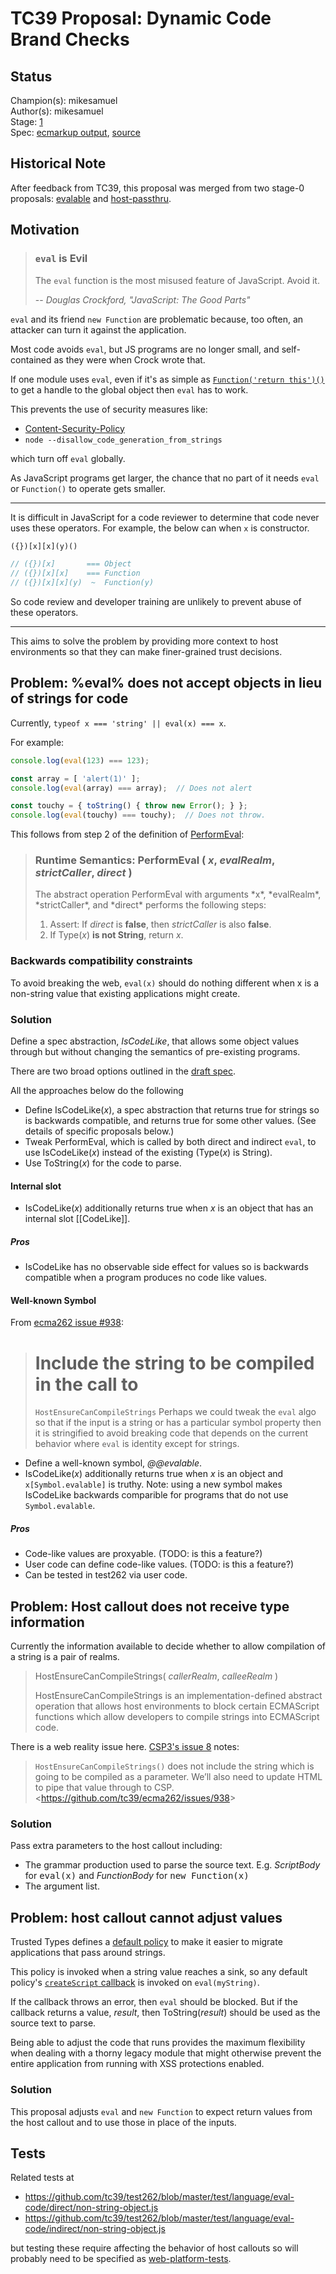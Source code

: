# TC39 Proposal: Dynamic Code Brand Checks

## Status

Champion(s): mikesamuel <br>
Author(s): mikesamuel <br>
Stage: [1](https://tc39.github.io/process-document/) <br>
Spec: [ecmarkup output][draft spec], [source][]

## Historical Note

After feedback from TC39, this proposal was merged from two stage-0 proposals: [evalable](https://github.com/mikesamuel/evalable) and [host-passthru](https://github.com/mikesamuel/proposal-hostensurecancompilestrings-passthru).

## Motivation

> ### `eval` is Evil
>
> The `eval` function is the most misused feature of JavaScript. Avoid it.
>
> -- <cite>Douglas Crockford, "JavaScript: The Good Parts"</cite>

`eval` and its friend `new Function` are problematic because, too
often, an attacker can turn it against the application.

Most code avoids `eval`, but JS programs are no longer small, and
self-contained as they were when Crock wrote that.

If one module uses `eval`, even if it's as simple as
[`Function('return this')()`][core-js-example] to get a handle to the
global object then `eval` has to work.

This prevents the use of security measures like:

*  [Content-Security-Policy](https://csp.withgoogle.com/docs/index.html)
*  `node --disallow_code_generation_from_strings`

which turn off `eval` globally.

As JavaScript programs get larger, the chance that no part of it needs `eval` or `Function()`
to operate gets smaller.

----

It is difficult in JavaScript for a code reviewer to determine that
code never uses these operators.  For example, the below can when `x` is constructor.

```js
({})[x][x](y)()

// ({})[x]       === Object
// ({})[x][x]    === Function
// ({})[x][x](y)  ~  Function(y)
```

So code review and developer training are unlikely to prevent abuse of these
operators.

----

This aims to solve the problem by providing more context to host environments so that they
can make finer-grained trust decisions.

## Problem: %eval% does not accept objects in lieu of strings for code

Currently, `typeof x === 'string' || eval(x) === x`.

For example:

```js
console.log(eval(123) === 123);

const array = [ 'alert(1)' ];
console.log(eval(array) === array);  // Does not alert

const touchy = { toString() { throw new Error(); } };
console.log(eval(touchy) === touchy);  // Does not throw.
```

This follows from step 2 of the definition of [PerformEval](https://tc39.github.io/ecma262/#sec-performeval):

> ### Runtime Semantics: PerformEval ( *x*, *evalRealm*, *strictCaller*, *direct* )
> <p>The abstract operation PerformEval with arguments *x*, *evalRealm*, *strictCaller*, and *direct* performs the following steps:</p>
>
> 1. Assert: If *direct* is **false**, then *strictCaller* is also **false**.
> 1. If Type(*x*) **is not String**, return *x*.

### Backwards compatibility constraints

To avoid breaking the web, `eval(x)` should do nothing different when x is a
non-string value that existing applications might create.

### Solution

Define a spec abstraction, *IsCodeLike*, that allows some object values through
but without changing the semantics of pre-existing programs.

There are two broad options outlined in the [draft spec][].

All the approaches below do the following

*  Define IsCodeLike(*x*), a spec abstraction that returns true for strings
   so is backwards compatible, and returns true for some other values.
   (See details of specific proposals below.)
*  Tweak PerformEval, which is called by both direct and indirect `eval`, to
   use IsCodeLike(*x*) instead of the existing (Type(*x*) is String).
*  Use ToString(*x*) for the code to parse.

#### Internal slot

*  IsCodeLike(*x*) additionally returns true when *x* is an object that
   has an internal slot \[\[CodeLike\]\].

##### Pros

*  IsCodeLike has no observable side effect for values so is backwards
   compatible when a program produces no code like values.

#### Well-known Symbol

From [ecma262 issue #938](https://github.com/tc39/ecma262/issues/938#issuecomment-457352474):

> # Include the string to be compiled in the call to
> `HostEnsureCanCompileStrings` Perhaps we could tweak the `eval` algo
> so that if the input is a string or has a particular symbol property
> then it is stringified to avoid breaking code that depends on the
> current behavior where `eval` is identity except for strings.

*  Define a well-known symbol, *\@\@evalable*.
*  IsCodeLike(*x*) additionally returns true when *x* is an object and
   `x[Symbol.evalable]` is truthy.
   Note: using a new symbol makes IsCodeLike backwards comparible for programs
   that do not use `Symbol.evalable`.

##### Pros

*  Code-like values are proxyable.  (TODO: is this a feature?)
*  User code can define code-like values.  (TODO: is this a feature?)
*  Can be tested in test262 via user code.



## Problem: Host callout does not receive type information

Currently the information available to decide whether to allow compilation of
a string is a pair of realms.

> HostEnsureCanCompileStrings( *callerRealm*, *calleeRealm* )
>
> HostEnsureCanCompileStrings is an implementation-defined abstract
> operation that allows host environments to block certain ECMAScript
> functions which allow developers to compile strings into ECMAScript
> code.

There is a web reality issue here.  [CSP3's issue 8](https://www.w3.org/TR/CSP3/#issues-index)
notes:

> <code>HostEnsureCanCompileStrings()</code> does not include the
> string which is going to be compiled as a parameter. We’ll also need
> to update HTML to pipe that value through to CSP.
> &lt;https://github.com/tc39/ecma262/issues/938&gt;

### Solution

Pass extra parameters to the host callout including:

*  The grammar production used to parse the source text.  E.g. *ScriptBody* for
   <tt>eval(x)</tt> and *FunctionBody* for <tt>new Function(x)</tt>
*  The argument list.

## Problem: host callout cannot adjust values

Trusted Types defines a [default policy][] to make it easier to
migrate applications that pass around strings.

This policy is invoked when a string value reaches a sink, so any default policy's
[`createScript` callback][createScript callback] is invoked on `eval(myString)`.

If the callback throws an error, then `eval` should be blocked.  But
if the callback returns a value, *result*, then ToString(*result*)
should be used as the source text to parse.

Being able to adjust the code that runs provides the maximum
flexibility when dealing with a thorny legacy module that might
otherwise prevent the entire application from running with XSS
protections enabled.

### Solution

This proposal adjusts `eval` and `new Function` to expect return
values from the host callout and to use those in place of the inputs.

## Tests

Related tests at

*  https://github.com/tc39/test262/blob/master/test/language/eval-code/direct/non-string-object.js
*  https://github.com/tc39/test262/blob/master/test/language/eval-code/indirect/non-string-object.js

but testing these require affecting the behavior of host callouts so will probably need to
be specified as [web-platform-tests](https://github.com/web-platform-tests/wpt).




[core-js-example]: https://github.com/zloirock/core-js/blob/2a005abe68520248d4431cab70d86e40b55d6e98/packages/core-js/internals/global.js#L5
[TT]: https://wicg.github.io/trusted-types/dist/spec/
[Trusted Types]: https://wicg.github.io/trusted-types
[TrustedScript]: https://wicg.github.io/trusted-types/dist/spec/#typedef-trustedscript
[source]: https://github.com/mikesamuel/proposal-hostensurecancompilestrings-passthru/blob/master/spec.emu
[default policy]: https://wicg.github.io/trusted-types/dist/spec/#default-policy-hdr
[createScript callback]: https://wicg.github.io/trusted-types/dist/spec/#callbackdef-createscriptcallback
[draft spec]: https://mikesamuel.github.io/dynamic-code-brand-checks/
